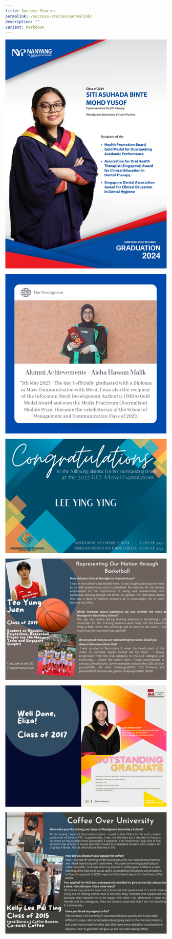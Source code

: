 ```yaml
---
title: Success Stories
permalink: /success-stories/permalink/
description: ""
variant: markdown
---
```

![](/images/Success%20Stories%20(Alumni)/A3_NYP_Graduation_posters_Woodgrove_Siti_Asuhada_compressed.jpg)



![](/images/Success%20Stories%20(Alumni)/capture.PNG)

![](/images/Success%20Stories%20(Alumni)/lee%20ying%20ying.png)

![](/images/Success%20Stories%20(Alumni)/Yung%20Juen.png)

![](/images/Success%20Stories%20(Alumni)/Eliza.png)

![](/images/Success%20Stories%20(Alumni)/Kelly.png)
